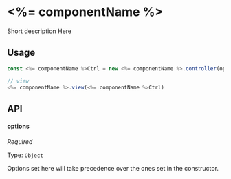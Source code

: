 # <%= componentName %>

Short description Here

## Usage

```js
const <%= componentName %>Ctrl = new <%= componentName %>.controller(options)

// view
<%= componentName %>.view(<%= componentName %>Ctrl)

```

## API

#### options

*Required*<br>

Type: `Object`

Options set here will take precedence over the ones set in the constructor.


